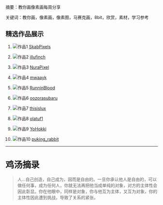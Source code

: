 摘要：教你画像素画每周分享

关键词：教你画，像素画，像素图，马赛克画，8bit，欣赏，素材，学习参考

## 精选作品展示

1. ![作品1](https://pbs.twimg.com/media/GnoAZahWIAAod_2?format=png&name=900x900)
   [SkabPixels](https://x.com/SkabPixels "SkabPixels")

2. ![作品2](https://x.com/illufinch/status/1902834366797189641/photo/1)
   [illufinch](https://x.com/illufinch "illufinch")

3. ![作品3](https://pbs.twimg.com/media/Gmh5nzAaEAQjXjl?format=png&name=small)
   [NuraPixel](https://x.com/NuraPixel "NuraPixel")

4. ![作品4](https://pbs.twimg.com/media/Gmj_yWgboAA8Rpo?format=png&name=900x900)
   [mwaayk](https://x.com/mwaayk "mwaayk")

5. ![作品5](https://pbs.twimg.com/media/GnZvxMXXAAAAFRp?format=png&name=900x900)
   [RunninBlood](https://x.com/RunninBlood "RunninBlood")

6. ![作品6](https://pbs.twimg.com/media/GnvRtD-bYAEweeS?format=png&name=900x900)
   [oozorasubaru](https://x.com/oozorasubaru "oozorasubaru")

7. ![作品7](https://pbs.twimg.com/media/Gnn6IPQWUAAYCIR?format=png&name=900x900)
   [thisislux](https://x.com/thisislux "thisislux")

8. ![作品8](https://pbs.twimg.com/media/Gnsd95EWUAAq7YL?format=png&name=medium)
   [olatuf1](https://x.com/olatuf1 "olatuf1")

9. ![作品9](https://pbs.twimg.com/media/GnqRDObXkAA8ylU?format=jpg&name=900x900)
   [YoHokki](https://x.com/YoHokki "YoHokki")

10. ![作品10](https://pbs.twimg.com/media/GnmxTP5awAAgix3?format=png&name=small)
    [puking_rabbit](https://x.com/puking_rabbit "puking_rabbit")

---

# 鸡汤摘录

> 人…自己创造，自己成为，因而是自由的。一旦你承认他人是自由的，可以做任何事，成为任何人，你就无法再把他当成单纯的对象，对方的主体性会因此彰显。你在他眼中，同样是对象，你与他互为主体，又互为对象，你的主体性因此遭到挑战，导致了关系的紧张。